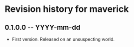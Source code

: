 # Revision history for maverick

## 0.1.0.0 -- YYYY-mm-dd

* First version. Released on an unsuspecting world.
